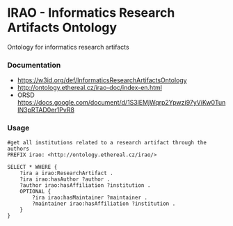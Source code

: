 # IRAO - Informatics Research Artifacts Ontology
Ontology for informatics research artifacts

### Documentation
- https://w3id.org/def/InformaticsResearchArtifactsOntology
- http://ontology.ethereal.cz/irao-doc/index-en.html
- ORSD https://docs.google.com/document/d/1S3lEMjWqrp2Ypwzi97yViKw0TunlN3pRTAD0er1PvR8

### Usage
```sparql
#get all institutions related to a research artifact through the authors
PREFIX irao: <http://ontology.ethereal.cz/irao/>

SELECT * WHERE {
    ?ira a irao:ResearchArtifact .
    ?ira irao:hasAuthor ?author .
    ?author irao:hasAffiliation ?institution .
    OPTIONAL {
        ?ira irao:hasMaintainer ?maintainer .
        ?maintainer irao:hasAffiliation ?institution .
    }
}

```
